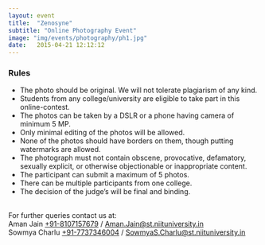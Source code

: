 ```yaml
---
layout: event
title:  "Zenosyne"
subtitle: "Online Photography Event"
image: "img/events/photography/ph1.jpg"
date:   2015-04-21 12:12:12
---
```


### Rules
- The photo should be original. We will not tolerate plagiarism of any kind.
- Students from any college/university are eligible to take part in this online-contest.
- The photos can be taken by a DSLR or a phone having camera of minimum 5 MP. 
- Only minimal editing of the photos will be allowed.
- None of the photos should have borders on them, though putting watermarks are allowed.
- The photograph must not contain obscene, provocative, defamatory, sexually explicit, or otherwise objectionable or inappropriate content.
- The participant can submit a maximum of 5 photos.
- There can be multiple participants from one college.
- The decision of the judge’s will be final and binding.
 
<br>For further queries contact us at:
<br>Aman Jain <a href="tel:+918107157679">+91-8107157679</a> / <a href="mailto:Aman.Jain@st.niituniversity.in">Aman.Jain@st.niituniversity.in</a>
<br>Sowmya Charlu <a href="tel:+917737346004">+91-7737346004</a> / <a href="mailto:SowmyaS.Charlu@st.niituniversity.in">SowmyaS.Charlu@st.niituniversity.in</a>
